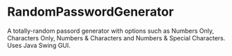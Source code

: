 # RandomPasswordGenerator
 A totally-random passord generator with options such as Numbers Only, Characters Only, Numbers & Characters and Numbers & Special Characters. Uses Java Swing GUI.
